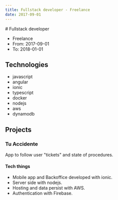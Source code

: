 ```yaml
---
title: Fullstack developer - Freelance
date: 2017-09-01
---
```


# Fullstack developer
* Freelance
* From: 2017-09-01
* To: 2018-01-01

## Technologies
* javascript
* angular
* ionic
* typescript
* docker
* nodejs
* aws
* dynamodb

## Projects

### Tu Accidente
App to follow user "tickets" and state of procedures.

#### Tech things
* Mobile app and Backoffice developed with ionic.
* Server side with nodejs.
* Hosting and data persist with AWS.
* Authentication with Firebase.
